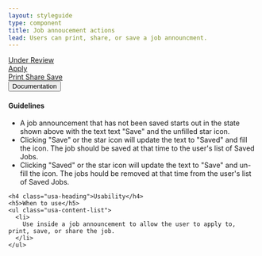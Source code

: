 ```yaml
---
layout: styleguide
type: component
title: Job annoucement actions
lead: Users can print, share, or save a job announcment.
---
```


<a href="{{ site.baseurl }}/getting-started/#maturity" class="usa-label maturity under_review">
  Under Review
</a>

<div class="preview compact">
  <div class="usajobs-joa-actions" data-object="joa-actions">
    <div class="usajobs-joa-actions__col-apply">
      <a href="https://login.usajobs.gov/account/signin" class="usa-button-primary usa-button-big usajobs-joa-actions__apply">Apply</a>
    </div>
    <div class="usajobs-joa-actions__col-sub-actions">
      <a class="usajobs-joa-actions__print" href="https://www.usajobs.gov/GetJob/PrintPreview/437919000">
        <i class="fa fa-print"></i> Print
      </a>
      <a class="usajobs-joa-actions__share" href="#share" data-object-trigger="modal" data-target="#modal-share-joa">
        <i class="fa fa-share-alt"></i> Share
      </a>
      <a class="usajobs-joa-actions__save" href="#save" data-behavior="joa-actions.toggle-save" data-state="is-unsaved">
        Save
      </a>
    </div>
  </div>
</div>

<div class="usa-accordion-bordered usa-accordion-docs">
  <button class="usa-button-unstyled usa-accordion-button"
      aria-expanded="true" aria-controls="collapsible-0">
    Documentation
  </button>
  <div id="collapsible-0" aria-hidden="false" class="usa-accordion-content">
    <h4 class="usa-heading">Guidelines</h4>
    <ul class="usa-content-list">
      <li>
        A job announcement that has not been saved starts out in the state shown above with the text text "Save" and the unfilled star icon.
      </li>
      <li>
        Clicking "Save" or the star icon will update the text to "Saved" and fill the icon. The job should be saved at that time to the user's list of Saved Jobs.
      </li>
      <li>
        Clicking "Saved" or the star icon will update the text to "Save" and un-fill the icon. The jobs hould be removed at that time from the user's list of Saved Jobs.
      </li>
    </ul>

    <h4 class="usa-heading">Usability</h4>
    <h5>When to use</h5>
    <ul class="usa-content-list">
      <li>
        Use inside a job announcement to allow the user to apply to, print, save, or share the job.
      </li>
    </ul>
  </div>
</div>
